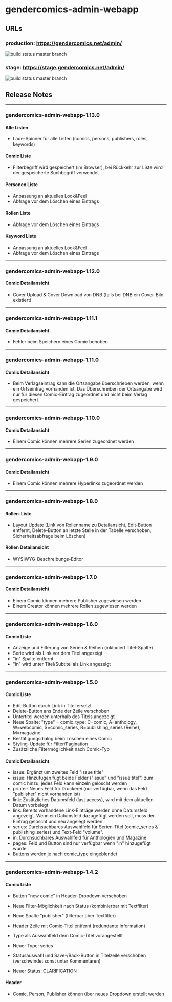 # gendercomics-admin-webapp

## URLs
### production: https://gendercomics.net/admin/
![build status master branch](https://github.com/gendercomics/admin-webapp/actions/workflows/docker-image-production.yml/badge.svg?branch=master)
### stage: https://stage.gendercomics.net/admin/
![build status master branch](https://github.com/gendercomics/admin-webapp/actions/workflows/docker-image-stage.yml/badge.svg?branch=develop)

## Release Notes

---

### gendercomics-admin-webapp-1.13.0
#### Alle Listen
-   Lade-Spinner für alle Listen (comics, persons, publishers, roles, keywords)

#### Comic Liste
-   Filterbegriff wird gespeichert (im Browser), bei Rückkehr zur Liste wird der gespeicherte Suchbegriff verwendet

#### Personen Liste
-   Anpassung an aktuelles Look&Feel
-   Abfrage vor dem Löschen eines Eintrags

#### Rollen Liste
-   Abfrage vor dem Löschen eines Eintrags

#### Keyword Liste
-   Anpassung an aktuelles Look&Feel
-   Abfrage vor dem Löschen eines Eintrags

---

### gendercomics-admin-webapp-1.12.0
#### Comic Detailansicht
-   Cover Upload & Cover Download von DNB (falls bei DNB ein Cover-Bild existiert)

---

### gendercomics-admin-webapp-1.11.1
#### Comic Detailansicht
-   Fehler beim Speichern eines Comic behoben

---

### gendercomics-admin-webapp-1.11.0
#### Comic Detailansicht
-   Beim Verlagseintrag kann die Ortsangabe überschrieben werden, wenn ein Ortseintrag vorhanden ist. Das Überschreiben der Ortsangabe wird nur für diesen Comic-Eintrag zugeordnet und nicht beim Verlag gespeichert.

---

### gendercomics-admin-webapp-1.10.0
#### Comic Detailansicht
-   Einem Comic können mehrere Serien zugeordnet werden

---

### gendercomics-admin-webapp-1.9.0
#### Comic Detailansicht
-   Einem Comic können mehrere Hyperlinks zugeordnet werden

---

### gendercomics-admin-webapp-1.8.0
#### Rollen-Liste
-   Layout Update (Link von Rollenname zu Detailansicht, Edit-Button entfernt, Delete-Button an letzte Stelle in der Tabelle verschoben, Sicherheitsabfrage beim Löschen)

#### Rollen Detailansicht
-   WYSIWYG-Beschreibungs-Editor

---

### gendercomics-admin-webapp-1.7.0
#### Comic Detailansicht
-   Einem Comic können mehrere Publisher zugewiesen werden
-   Einem Creator können mehrere Rollen zugewiesen werden

---

### gendercomics-admin-webapp-1.6.0
#### Comic Liste
-   Anzeige und Filterung von Serien & Reihen (inkludiert Titel-Spalte)
-   Serie wird als Link vor dem Titel angezeigt
-   "in" Spalte entfernt
-   "in" wird unter Titel/Subtitel als Link angezeigt

---

### gendercomics-admin-webapp-1.5.0
#### Comic Liste
-   Edit-Button durch Link in Titel ersetzt
-   Delete-Button ans Ende der Zeile verschoben
-   Untertitel werden unterhalb des Titels angezeigt
-   Neue Spalte: "type" = comic_type: C=comic, A=anthology, W=webcomic, S=comic_series, R=publishing_series (Reihe), M=magazine
-   Bestätigungsdialog beim Löschen eines Comic
-   Styling-Update für Filter/Pagination
-   Zusätzliche Filtermöglichkeit nach Comic-Typ

#### Comic Detailansicht
-   issue: Ergänzt um zweites Feld "issue title"
-   issue: Hinzufügen fügt beide Felder ("issue" und "issue titel") zum comic hinzu, jedes Feld kann einzeln gelöscht werden
-   printer: Neues Feld für Druckerei (nur verfügbar, wenn das Feld "publisher" nicht vorhanden ist)
-   link: Zusätzliches Datumsfeld (last access), wird mit dem aktuellen Datum vorbelegt
-   link: Bereits vorhandene Link-Einträge werden ohne Datumsfeld angezeigt. Wenn ein Datumsfeld dazugefügt werden soll, muss der Eintrag gelöscht und neu angelegt werden.
-   series: Durchsuchbares Auswahlfeld für Serien-Titel (comic_series & publishing_series) und Text-Feld "volume".
-   in: Durchsuchbares Auswahlfeld für Anthologien und Magazine
-   pages: Feld und Button sind nur verfügbar wenn "in" hinzugefügt wurde.
-   Buttons werden je nach comic_type eingeblendet

---

### gendercomics-admin-webapp-1.4.2
#### Comic Liste
-   Button "new comic" in Header-Dropdown verschoben
-   Neue Filter-Möglichkeit nach Status (kombinierbar mit Textfilter)
-   Neue Spalte "publisher" (filterbar über Textfilter)


-   Header Zeile mit Comic-Titel entfernt (redundante Information)
-   Type als Auswahlfeld dem Comic-Titel vorangestellt
-   Neuer Type: series
-   Statusauswahl und Save-/Back-Button in Titelzeile verschoben (verschwindet sonst unter Kommentaren)
-   Neuer Status: CLARIFICATION

#### Header
-   Comic, Person, Publisher können über neues Dropdown erstellt werden
